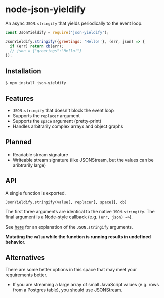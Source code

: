 # node-json-yieldify

An async `JSON.stringify` that yields periodically to the event loop.

```js
const JsonYieldify = require('json-yieldify');

JsonYieldify.stringify({greetings: 'Hello!'}, (err, json) => {
  if (err) return cb(err);
  // json = {"greetings":"Hello!"}
});
```

## Installation

```
$ npm install json-yieldify
```

## Features

- `JSON.stringify` that doesn't block the event loop
- Supports the `replacer` argument
- Supports the `space` argument (pretty-print)
- Handles arbitrarily complex arrays and object graphs

## Planned

- Readable stream signature
- Writeable stream signature (like JSONStream, but the values can be aribtrarily large)

## API

A single function is exported.

```
JsonYieldify.stringify(value[, replacer[, space]], cb)
```

The first three arguments are identical to the native `JSON.stringify`. The final argument is a Node-style callback (e.g. `(err, json) =>`).

See [here](https://developer.mozilla.org/en/docs/Web/JavaScript/Reference/Global_Objects/JSON/stringify) for an explanation of the `JSON.stringify` arguments.

**Mutating the `value` while the function is running results in undefined behavior.**

## Alternatives

There are some better options in this space that may meet your requirements better.

- If you are streaming a large array of small JavaScript values (e.g. rows from a Postgres table), you should use [JSONStream](https://github.com/dominictarr/JSONStream).
